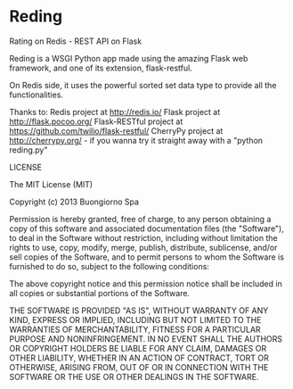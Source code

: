 Reding
======

Rating on Redis - REST API on Flask

Reding is a WSGI Python app made using the amazing Flask web framework, and one of its extension, flask-restful.

On Redis side, it uses the powerful sorted set data type to provide all the functionalities.

Thanks to:
Redis project at http://redis.io/
Flask project at http://flask.pocoo.org/
Flask-RESTful project at https://github.com/twilio/flask-restful/
CherryPy project at http://cherrypy.org/ - if you wanna try it straight away with a "python reding.py"


LICENSE

The MIT License (MIT)

Copyright (c) 2013 Buongiorno Spa

Permission is hereby granted, free of charge, to any person obtaining a copy of this software and associated documentation files (the "Software"), to deal in the Software without restriction, including without limitation the rights to use, copy, modify, merge, publish, distribute, sublicense, and/or sell copies of the Software, and to permit persons to whom the Software is furnished to do so, subject to the following conditions:

The above copyright notice and this permission notice shall be included in all copies or substantial portions of the Software.

THE SOFTWARE IS PROVIDED "AS IS", WITHOUT WARRANTY OF ANY KIND, EXPRESS OR IMPLIED, INCLUDING BUT NOT LIMITED TO THE WARRANTIES OF MERCHANTABILITY, FITNESS FOR A PARTICULAR PURPOSE AND NONINFRINGEMENT. IN NO EVENT SHALL THE AUTHORS OR COPYRIGHT HOLDERS BE LIABLE FOR ANY CLAIM, DAMAGES OR OTHER LIABILITY, WHETHER IN AN ACTION OF CONTRACT, TORT OR OTHERWISE, ARISING FROM, OUT OF OR IN CONNECTION WITH THE SOFTWARE OR THE USE OR OTHER DEALINGS IN THE SOFTWARE.
